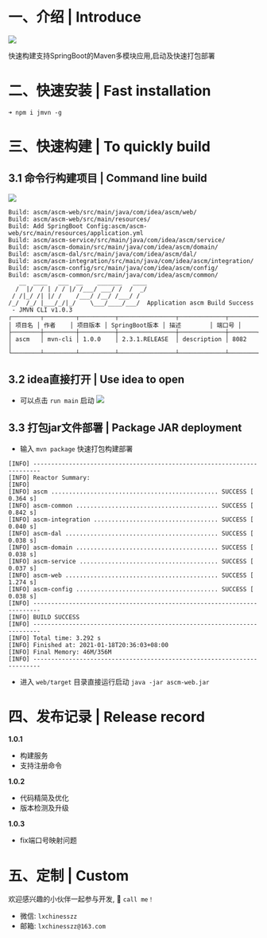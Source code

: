 # 一、介绍 | Introduce

![](https://img.springlearn.cn/blog/learn_1610971978000.png)

快速构建支持SpringBoot的Maven多模块应用,启动及快速打包部署

# 二、快速安装 | Fast installation

```
➜ npm i jmvn -g
```

# 三、快速构建 | To quickly build

## 3.1 命令行构建项目 | Command line build

![](https://img.springlearn.cn/blog/learn_1610973272000.png)

```
Build: ascm/ascm-web/src/main/java/com/idea/ascm/web/
Build: ascm/ascm-web/src/main/resources/
Build: Add SpringBoot Config:ascm/ascm-web/src/main/resources/application.yml
Build: ascm/ascm-service/src/main/java/com/idea/ascm/service/
Build: ascm/ascm-domain/src/main/java/com/idea/ascm/domain/
Build: ascm/ascm-dal/src/main/java/com/idea/ascm/dal/
Build: ascm/ascm-integration/src/main/java/com/idea/ascm/integration/
Build: ascm/ascm-config/src/main/java/com/idea/ascm/config/
Build: ascm/ascm-common/src/main/java/com/idea/ascm/common/
   __  ____   ___  __    _______   ____
  /  |/  / | / / |/ /___/ ___/ /  /  _/
 / /|_/ /| |/ /    /___/ /__/ /___/ /
/_/  /_/ |___/_/|_/    \___/____/___/  Application ascm Build Success
 - JMVN CLI v1.0.3
┌────────┬─────────┬──────────┬────────────────┬─────────────┬────────┐
│ 项目名 │ 作者    │ 项目版本 │ SpringBoot版本 │ 描述        │ 端口号 │
├────────┼─────────┼──────────┼────────────────┼─────────────┼────────┤
│ ascm   │ mvn-cli │ 1.0.0    │ 2.3.1.RELEASE  │ description │ 8082   │
└────────┴─────────┴──────────┴────────────────┴─────────────┴────────┘
```

## 3.2 idea直接打开 | Use idea to open

- 可以点击 `run main` 启动
![](https://img.springlearn.cn/blog/learn_1610973142000.png)

## 3.3 打包jar文件部署 | Package JAR deployment

- 输入 `mvn package` 快速打包构建部署

```
[INFO] ------------------------------------------------------------------------
[INFO] Reactor Summary:
[INFO] 
[INFO] ascm ............................................... SUCCESS [  0.364 s]
[INFO] ascm-common ........................................ SUCCESS [  0.842 s]
[INFO] ascm-integration ................................... SUCCESS [  0.040 s]
[INFO] ascm-dal ........................................... SUCCESS [  0.038 s]
[INFO] ascm-domain ........................................ SUCCESS [  0.038 s]
[INFO] ascm-service ....................................... SUCCESS [  0.037 s]
[INFO] ascm-web ........................................... SUCCESS [  1.274 s]
[INFO] ascm-config ........................................ SUCCESS [  0.038 s]
[INFO] ------------------------------------------------------------------------
[INFO] BUILD SUCCESS
[INFO] ------------------------------------------------------------------------
[INFO] Total time: 3.292 s
[INFO] Finished at: 2021-01-18T20:36:03+08:00
[INFO] Final Memory: 46M/356M
[INFO] ------------------------------------------------------------------------

```

- 进入 `web/target` 目录直接运行启动 `java -jar ascm-web.jar`

# 四、发布记录 | Release record

**1.0.1**

- 构建服务
- 支持注册命令

**1.0.2**

- 代码精简及优化
- 版本检测及升级

**1.0.3**

- fix端口号映射问题

# 五、定制 | Custom

欢迎感兴趣的小伙伴一起参与开发, 🚀 `call me！`

- 微信: `lxchinesszz`
- 邮箱: `lxchinesszz@163.com`
